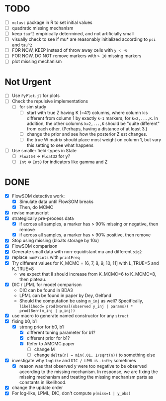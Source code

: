 # TODO
- [ ] `mclust` package in R to set initial values
- [ ] quadratic missing mechanism
- [ ] keep `tau^2` empirically determined, and not artificially small
- [ ] visually check to see if mu* are reasonably initialized according to
      `psi` and `tau^2`
- [ ] FOR NOW, KEEP instead of throw away cells with `y < -6`
- [ ] FOR NOW, DO NOT remove markers with `> 10` missing markers
- [ ] plot missing mechanism

# Not Urgent
- [ ] Use `PyPlot.jl` for plots
- [ ] Check the repulsive implementations
    - [ ] for sim study
        - [ ] start with true Z having K (=4?) columns, where column `k`is
              different from column 1 by exactly `k-1` markers, for 
              `k=2,...,K`. In addition, the other columns `k=2,...,K` should
              be "quite different" from each other. (Perhaps, having a distance
              of at least 3.)
        - [ ] change the prior and see how the posterior Z est changes.
        - [ ] the true W matrix should place most weight on column 1, but vary
              this setting to see what happens
- [ ] Use smaller field-types in State
    - [ ] `Float64` => `Float32` for y?
    - [ ] `Int` => `Int8` for indicators like gamma and Z

# DONE
- [x] FlowSOM detective work:
    - [x] Simulate data until FlowSOM breaks
    - [x] Then, do MCMC
- [x] revise manuscript
- [x] strategically pre-process data
    - [x] if across all samples, a marker has > 90% missing or negative, then remove
    - [x] if across all samples, a marker has > 90% positive, then remove
- [x] Stop using missing (bloats storage by 10x)
- [x] FlowSOM comparison
- [x] Generate small data with non-equidistant mu and different `sig2`
- [x] replace `numPrints` with `printFreq`
- [x] Try different values for K_MCMC = [6, 7, 8, 9, 10, 11] with L_TRUE=5 and K_TRUE=8
    - we expect that ll should increase from K_MCMC=6 to K_MCMC=8, then plateau.
- [x] DIC / LPML for model comparison
    - DIC can be found in BDA3
    - LPML can be found in paper by Dey, Gelfand
    - Should the computation be using `m_inj` as well? Specifically,
      `likelihood= prod(Normal(observed y_inj | params)) * prod(Bern(m_inj | p_inj))`
- [x] use macro to generate named constructor for any `struct`
- [x] fixing b0, b1
  - [x] strong prior for b0, b1
      - [x] different tuning parameter for b1?
      - [x] different prior for b1?
      - [x] Refer to AMCMC paper
          - [ ] change M
          - [ ] change `delta(n) = min(.01, 1/sqrt(n))` to something else
- [x] investigate why `loglike` and `DIC / LPML` is `-infty` sometimes
    - [x] reason was that observed y were too negative to be observed according to the
          missing mechanism. In response, we are fixing the missing mechanism and
          treating the missing mechanism parts as constants in likelihood.
- [x] change the update order
- [x] For log-like, LPML, DIC, don't compute `p(miss=1 | y_obs)`
